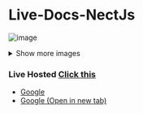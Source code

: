﻿# Live-Docs-NectJs

![image](https://github.com/user-attachments/assets/22573bda-fdbd-49ce-80d8-e6a1883fcc9f)

<details>
  <summary>Show more images</summary>

  <img src="https://github.com/user-attachments/assets/a08bf19d-ec76-4c19-903c-f1abfc7ef3ad" alt="Image 2" />
  
  <img src="https://github.com/user-attachments/assets/063078b2-7ab0-4998-b9a6-20c79b68642b" alt="Image 3" />

</details>

<h3>Live Hosted <a href="https://live-docs-nect-js.vercel.app/">Click this</a></h3>

- [Google](https://www.google.com)
- <a href="https://www.google.com" target="_blank">Google (Open in new tab)</a>
